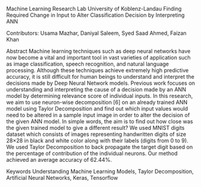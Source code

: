 Machine Learning Research Lab
University of Koblenz-Landau
Finding Required Change in Input to Alter Classification Decision by Interpreting ANN

Contributors: Usama Mazhar, Daniyal Saleem, Syed Saad Ahmed, Faizan Khan

Abstract
Machine learning techniques such as deep neural networks have now become a vital and important tool in vast varieties of application such as image classification, speech recognition, and natural language processing. Although these techniques achieve extremely high predictive accuracy, it is still difficult for human beings to understand and interpret the decisions made by Deep Neural Network models. Previous work focuses on understanding and interpreting the cause of a decision made by an ANN model by determining relevance score of individual inputs. In this research, we aim to use neuron-wise decomposition [6] on an already trained ANN model using Taylor Decomposition and find out which input values would need to be altered in a sample input image in order to alter the decision of the given ANN model. In simple words, the aim is to find out how close was the given trained model to give a different result? We used MNIST digits dataset which consists of images representing handwritten digits of size 28×28 in black and white color along with their labels (digits from 0 to 9). We used Taylor Decomposition to back propagate the target digit based on the percentage of contribution of the individual neurons. Our method achieved an average accuracy of 62.44%.

Keywords
Understanding Machine Learning Models, Taylor Decomposition, Artificial Neural Networks, Keras, Tensorflow
